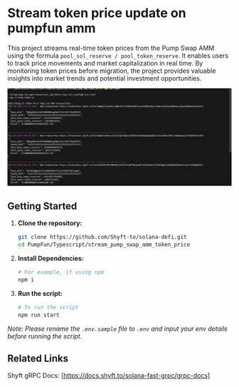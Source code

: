 # Stream token price update on pumpfun amm

This project streams real-time token prices from the Pump Swap AMM using the formula `pool_sol_reserve / pool_token_reserve`. It enables users to track price movements and market capitalization in real time. By monitoring token prices before migration, the project provides valuable insights into market trends and potential investment opportunities.

![screenshot](assets/amm-usage-screenshot.png?raw=true "Screenshot")

## Getting Started

1. **Clone the repository:**
   ```bash
   git clone https://github.com/Shyft-to/solana-defi.git
   cd PumpFun/Typescript/stream_pump_swap_amm_token_price
   ```

2. **Install Dependencies:**

    ```bash
    # For example, if using npm
    npm i
    ```

3. **Run the script:**

    ```bash
    # To run the script
    npm run start
    ```

*Note: Please rename the `.env.sample` file to `.env` and input your env details before running the script.*

## Related Links

Shyft gRPC Docs: [https://docs.shyft.to/solana-fast-grpc/grpc-docs]
